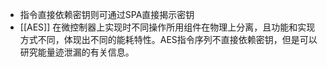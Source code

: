 - 指令直接依赖密钥则可通过SPA直接揭示密钥
- [[AES]] 在微控制器上实现时不同操作所用组件在物理上分离，且功能和实现方式不同，体现出不同的能耗特性。AES指令序列不直接依赖密钥，但是可以研究能量迹泄漏的有关信息。